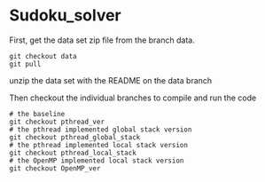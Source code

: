 # Sudoku_solver

First, get the data set zip file from the branch data.

```
git checkout data
git pull
```

unzip the data set with the README on the data branch

Then checkout the individual branches to compile and run the code

```
# the baseline
git checkout pthread_ver
# the pthread implemented global stack version
git checkout pthread_global_stack
# the pthread implemented local stack version
git checkout pthread_local_stack
# the OpenMP implemented local stack version
git checkout OpenMP_ver
```
